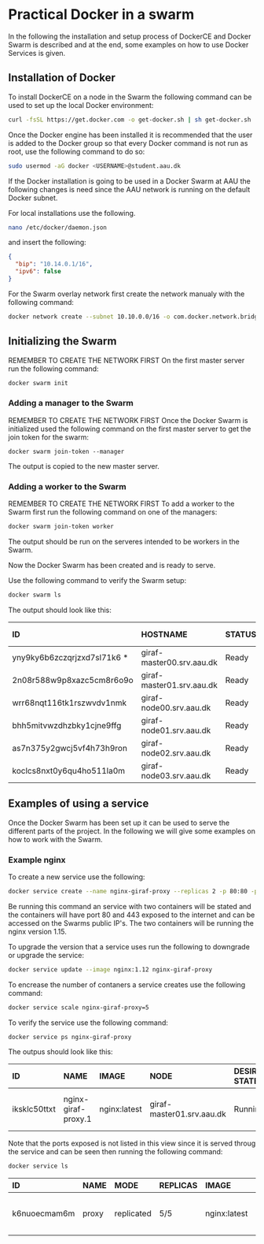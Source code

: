 # Practical Docker in a swarm

In the following the installation and setup process of DockerCE and Docker Swarm is described and at the end, some examples on how to use Docker Services is given.

## Installation of Docker 

To install DockerCE on a node in the Swarm the following command can be used to set up the local Docker environment:

```bash
curl -fsSL https://get.docker.com -o get-docker.sh | sh get-docker.sh
```

Once the Docker engine has been installed it is recommended that the user is added to the Docker group so that every Docker command is not run as root, use the following command to do so:

```bash
sudo usermod -aG docker <USERNAME>@student.aau.dk
```

If the Docker installation is going to be used in a Docker Swarm at AAU the following changes is need since the AAU network is running on the default Docker subnet.

For local installations use the following.

```bash
nano /etc/docker/daemon.json
```

and insert the following:

```json
{
  "bip": "10.14.0.1/16",
  "ipv6": false
}
```

For the Swarm overlay network first create the network manualy with the following command:

```bash
docker network create --subnet 10.10.0.0/16 -o com.docker.network.bridge.enable_icc=false -o com.docker.network.bridge.name=docker_gwbridge 
```

## Initializing the Swarm

REMEMBER TO CREATE THE NETWORK FIRST
On the first master server run the following command:

```bash
docker swarm init
```

### Adding a manager to the Swarm

REMEMBER TO CREATE THE NETWORK FIRST
Once the Docker Swarm is initialized used the following command on the first master server to get the join token for the swarm:

```basj
docker swarm join-token --manager
```

The output is copied to the new master server.

### Adding a worker to the Swarm

REMEMBER TO CREATE THE NETWORK FIRST
To add a worker to the Swarm first run the following command on one of the managers:

```bash
docker swarm join-token worker
```

The output should be run on the serveres intended to be workers in the Swarm.

Now the Docker Swarm has been created and is ready to serve.

Use the following command to verify the Swarm setup:

```bash
docker swarm ls
```

The output should look like this:

| ID                           | HOSTNAME                   | STATUS             | AVAILABILITY       | MANAGER STATUS     | ENGINE VERSION |
| :--------------------------- | :------------------------- | :----------------- | :----------------- | :----------------- | :------------- |
| yny9ky6b6zczqrjzxd7sl71k6 *  | giraf-master00.srv.aau.dk  | Ready              | Active             | Leader             | 18.09.3        |
| 2n08r588w9p8xazc5cm8r6o9o    | giraf-master01.srv.aau.dk  | Ready              | Active             | Reachable          | 18.09.3        |
| wrr68nqt116tk1rszwvdv1nmk    | giraf-node00.srv.aau.dk    | Ready              | Active             |                    | 18.09.3        |
| bhh5mitvwzdhzbky1cjne9ffg    | giraf-node01.srv.aau.dk    | Ready              | Active             |                    | 18.09.3        |
| as7n375y2gwcj5vf4h73h9ron    | giraf-node02.srv.aau.dk    | Ready              | Active             |                    | 18.09.3        |
| koclcs8nxt0y6qu4ho511la0m    | giraf-node03.srv.aau.dk    | Ready              | Active             |                    | 18.09.3        |


## Examples of using a service

Once the Docker Swarm has been set up it can be used to serve the different parts of the project. In the following we will give some examples on how to work with the Swarm.

### Example nginx

To create a new service use the following:

```bash
docker service create --name nginx-giraf-proxy --replicas 2 -p 80:80 -p 443:443 nginx:1.15
```

Be running this command an service with two containers will be stated and the containers will have port 80 and 443 exposed to the internet and can be accessed on the Swarms public IP's. The two containers will be running the nginx version 1.15.

To upgrade the version that a service uses run the following to downgrade or upgrade the service:

```bash
docker service update --image nginx:1.12 nginx-giraf-proxy
```

To encrease the number of contaners a service creates use the following command:

```bash
docker service scale nginx-giraf-proxy=5
```

To verify the service use the following command:

```bash
docker service ps nginx-giraf-proxy
```

The outpus should look like this:

| ID                 | NAME               | IMAGE              | NODE                       | DESIRED STATE      | CURRENT STATE           | ERROR              | PORTS |
| :------------------|:-------------------|:-------------------|:---------------------------|:-------------------|:------------------------|:-------------------|:-----|
| iksklc50ttxt       | nginx-giraf-proxy.1| nginx:latest       | giraf-master01.srv.aau.dk  | Running            | Running 29 minutes ago  |                    ||

Note that the ports exposed is not listed in this view since it is served throug the service and can be seen then running the following command:

```bash
docker service ls
```

| ID                 | NAME               | MODE               | REPLICAS           | IMAGE              | PORTS |
| :------------------|:-------------------|:-------------------|:-------------------|:-------------------|:------|
| k6nuoecmam6m       | proxy              | replicated         | 5/5                | nginx:latest       | *:80->80/tcp, *:443->443/tcp|
